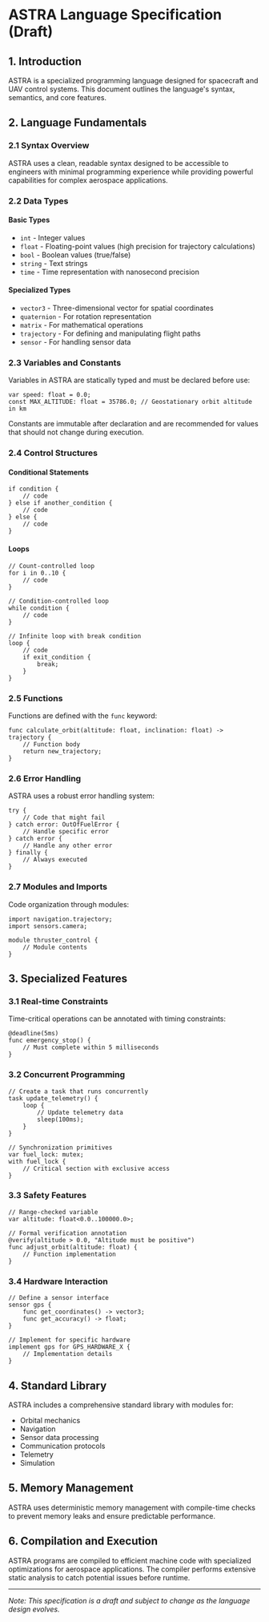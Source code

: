 # ASTRA Language Specification (Draft)

## 1. Introduction

ASTRA is a specialized programming language designed for spacecraft and UAV control systems. This document outlines the language's syntax, semantics, and core features.

## 2. Language Fundamentals

### 2.1 Syntax Overview

ASTRA uses a clean, readable syntax designed to be accessible to engineers with minimal programming experience while providing powerful capabilities for complex aerospace applications.

### 2.2 Data Types

#### Basic Types
- `int` - Integer values
- `float` - Floating-point values (high precision for trajectory calculations)
- `bool` - Boolean values (true/false)
- `string` - Text strings
- `time` - Time representation with nanosecond precision

#### Specialized Types
- `vector3` - Three-dimensional vector for spatial coordinates
- `quaternion` - For rotation representation
- `matrix` - For mathematical operations
- `trajectory` - For defining and manipulating flight paths
- `sensor` - For handling sensor data

### 2.3 Variables and Constants

Variables in ASTRA are statically typed and must be declared before use:

```astra
var speed: float = 0.0;
const MAX_ALTITUDE: float = 35786.0; // Geostationary orbit altitude in km
```

Constants are immutable after declaration and are recommended for values that should not change during execution.

### 2.4 Control Structures

#### Conditional Statements
```astra
if condition {
    // code
} else if another_condition {
    // code
} else {
    // code
}
```

#### Loops
```astra
// Count-controlled loop
for i in 0..10 {
    // code
}

// Condition-controlled loop
while condition {
    // code
}

// Infinite loop with break condition
loop {
    // code
    if exit_condition {
        break;
    }
}
```

### 2.5 Functions

Functions are defined with the `func` keyword:

```astra
func calculate_orbit(altitude: float, inclination: float) -> trajectory {
    // Function body
    return new_trajectory;
}
```

### 2.6 Error Handling

ASTRA uses a robust error handling system:

```astra
try {
    // Code that might fail
} catch error: OutOfFuelError {
    // Handle specific error
} catch error {
    // Handle any other error
} finally {
    // Always executed
}
```

### 2.7 Modules and Imports

Code organization through modules:

```astra
import navigation.trajectory;
import sensors.camera;

module thruster_control {
    // Module contents
}
```

## 3. Specialized Features

### 3.1 Real-time Constraints

Time-critical operations can be annotated with timing constraints:

```astra
@deadline(5ms)
func emergency_stop() {
    // Must complete within 5 milliseconds
}
```

### 3.2 Concurrent Programming

```astra
// Create a task that runs concurrently
task update_telemetry() {
    loop {
        // Update telemetry data
        sleep(100ms);
    }
}

// Synchronization primitives
var fuel_lock: mutex;
with fuel_lock {
    // Critical section with exclusive access
}
```

### 3.3 Safety Features

```astra
// Range-checked variable
var altitude: float<0.0..100000.0>;

// Formal verification annotation
@verify(altitude > 0.0, "Altitude must be positive")
func adjust_orbit(altitude: float) {
    // Function implementation
}
```

### 3.4 Hardware Interaction

```astra
// Define a sensor interface
sensor gps {
    func get_coordinates() -> vector3;
    func get_accuracy() -> float;
}

// Implement for specific hardware
implement gps for GPS_HARDWARE_X {
    // Implementation details
}
```

## 4. Standard Library

ASTRA includes a comprehensive standard library with modules for:

- Orbital mechanics
- Navigation
- Sensor data processing
- Communication protocols
- Telemetry
- Simulation

## 5. Memory Management

ASTRA uses deterministic memory management with compile-time checks to prevent memory leaks and ensure predictable performance.

## 6. Compilation and Execution

ASTRA programs are compiled to efficient machine code with specialized optimizations for aerospace applications. The compiler performs extensive static analysis to catch potential issues before runtime.

---

*Note: This specification is a draft and subject to change as the language design evolves.*